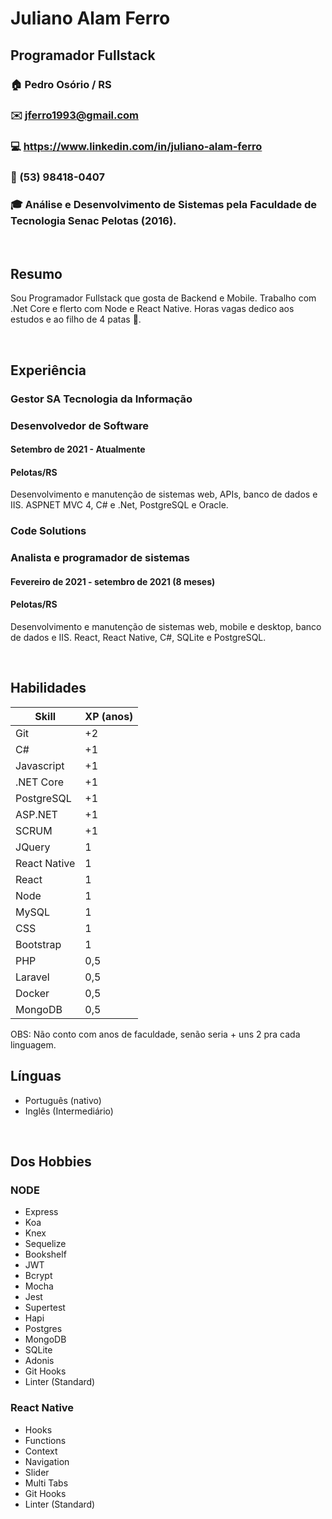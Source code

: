 # Juliano Alam Ferro
## Programador Fullstack
### 🏠 Pedro Osório / RS
### ✉️ jferro1993@gmail.com
### 💻 https://www.linkedin.com/in/juliano-alam-ferro
### 📱 (53) 98418-0407
### 🎓 Análise e Desenvolvimento de Sistemas pela Faculdade de Tecnologia Senac Pelotas (2016).

<br>

## Resumo
Sou Programador Fullstack que gosta de Backend e Mobile. 
Trabalho com .Net Core e flerto com Node e React Native.
Horas vagas dedico aos estudos e ao filho de 4 patas 🐶. 

<br>
    
## Experiência
### Gestor SA Tecnologia da Informação
### Desenvolvedor de Software
#### Setembro de 2021 - Atualmente
#### Pelotas/RS
Desenvolvimento e manutenção de sistemas web, APIs, banco de dados e IIS. ASPNET MVC 4, C# e .Net, PostgreSQL e Oracle.


### Code Solutions
### Analista e programador de sistemas
#### Fevereiro de 2021 - setembro de 2021 (8 meses)
#### Pelotas/RS
Desenvolvimento e manutenção de sistemas web, mobile e desktop, banco de dados e IIS. React, React Native, C#, SQLite e PostgreSQL.

<br>

## Habilidades

| Skill | XP (anos)  
|--- |--- |
| Git | +2 | 
| C# | +1 | 
| Javascript | +1 | 
| .NET Core | +1 | 
| PostgreSQL | +1 | 
| ASP.NET | +1 | 
| SCRUM | +1 | 
| JQuery | 1 | 
| React Native | 1 | 
| React | 1 | 
| Node | 1 | 
| MySQL | 1 | 
| CSS | 1 | 
| Bootstrap | 1 | 
| PHP | 0,5 | 
| Laravel | 0,5 | 
| Docker | 0,5 | 
| MongoDB | 0,5 | 
 
 OBS: Não conto com anos de faculdade, senão seria + uns 2 pra cada linguagem.

## Línguas
* Português (nativo)
* Inglês (Intermediário)

<br>

## Dos Hobbies

 ### NODE
* Express
* Koa
* Knex
* Sequelize
* Bookshelf
* JWT
* Bcrypt
* Mocha
* Jest
* Supertest
* Hapi
* Postgres
* MongoDB
* SQLite
* Adonis
* Git Hooks
* Linter (Standard)

### React Native

* Hooks
* Functions
* Context
* Navigation
* Slider
* Multi Tabs
* Git Hooks
* Linter (Standard)

